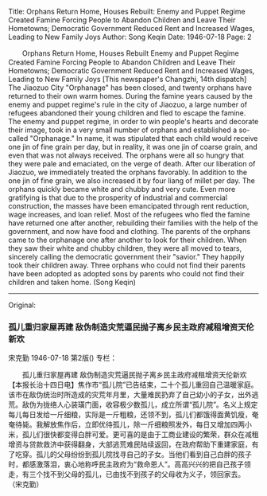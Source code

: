 Title: Orphans Return Home, Houses Rebuilt: Enemy and Puppet Regime Created Famine Forcing People to Abandon Children and Leave Their Hometowns; Democratic Government Reduced Rent and Increased Wages, Leading to New Family Joys
Author: Song Keqin
Date: 1946-07-18
Page: 2

　　Orphans Return Home, Houses Rebuilt
    Enemy and Puppet Regime Created Famine Forcing People to Abandon Children and Leave Their Hometowns; Democratic Government Reduced Rent and Increased Wages, Leading to New Family Joys
    [This newspaper's Changzhi, 14th dispatch] The Jiaozuo City "Orphanage" has been closed, and twenty orphans have returned to their own warm homes. During the famine years caused by the enemy and puppet regime's rule in the city of Jiaozuo, a large number of refugees abandoned their young children and fled to escape the famine. The enemy and puppet regime, in order to win people's hearts and decorate their image, took in a very small number of orphans and established a so-called "Orphanage." In name, it was stipulated that each child would receive one jin of fine grain per day, but in reality, it was one jin of coarse grain, and even that was not always received. The orphans were all so hungry that they were pale and emaciated, on the verge of death. After our liberation of Jiaozuo, we immediately treated the orphans favorably. In addition to the one jin of fine grain, we also increased it by four liang of millet per day. The orphans quickly became white and chubby and very cute. Even more gratifying is that due to the prosperity of industrial and commercial construction, the masses have been emancipated through rent reduction, wage increases, and loan relief. Most of the refugees who fled the famine have returned one after another, rebuilding their families with the help of the government, and now have food and clothing. The parents of the orphans came to the orphanage one after another to look for their children. When they saw their white and chubby children, they were all moved to tears, sincerely calling the democratic government their "savior." They happily took their children away. Three orphans who could not find their parents have been adopted as adopted sons by parents who could not find their children and taken home.
    (Song Keqin)



<hr /> 

Original: 


### 孤儿重归家屋再建  敌伪制造灾荒逼民抛子离乡民主政府减租增资天伦新欢
宋克勤
1946-07-18
第2版()
专栏：

　　孤儿重归家屋再建
    敌伪制造灾荒逼民抛子离乡民主政府减租增资天伦新欢
    【本报长治十四日电】焦作市“孤儿院”已告结束，二十个孤儿重回自己温暖家庭。该市在敌伪统治时所造成的灾荒年月里，大量难民扔弃了自己幼小的子女，出外逃荒。敌伪为拢络人心装璜门面，收容极少数孤儿，成立所谓“孤儿院”。名义上规定每儿每日发给一斤细粮，实际是一斤粗粮，还领不到，孤儿们都饿得面黄饥瘦，奄奄待毙。我解放焦作后，立即优待孤儿，除一斤细粮照发外，每日又增加四两小米，孤儿们很快都变得白胖可爱。更可喜的是由于工商业建设的繁荣，群众在减租增资与贷款救济中获得翻身，大部逃荒难民陆续返回，在政府帮助下重建家庭，有了吃穿。孤儿的父母纷纷到孤儿院找寻自己的子女。当他们看到自己白胖的孩子时，都感激落泪，衷心地称呼民主政府为“救命恩人”。高高兴兴的把自己孩子领走，有三个找不到父母的孤儿，已由找不到孩子的父母收为义子，领回家去。
    （宋克勤）
